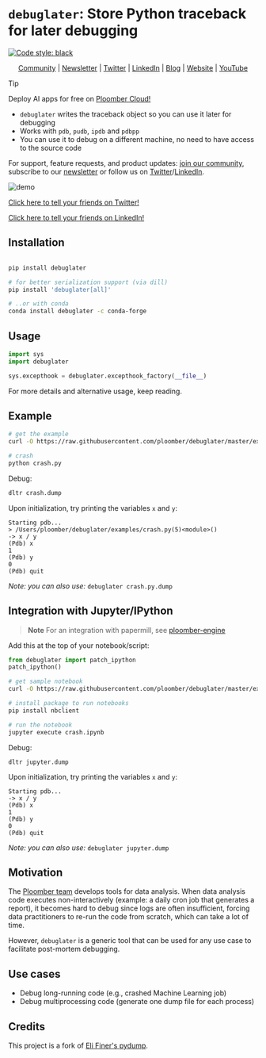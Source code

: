 <!-- #region -->
# `debuglater`: Store Python traceback for later debugging

[![Code style: black](https://img.shields.io/badge/code%20style-black-000000.svg)](https://github.com/psf/black)

<p align="center">
  <a href="https://ploomber.io/community">Community</a>
  |
  <a href="https://share.hsforms.com/1E7Qa_OpcRPi_MV-segFsaAe6c2g">Newsletter</a>
  |
  <a href="https://twitter.com/ploomber">Twitter</a>
  |
  <a href="https://www.linkedin.com/company/ploomber/">LinkedIn</a>
  |
  <a href="https://ploomber.io/">Blog</a>
  |
  <a href="https://www.ploomber.io">Website</a>
  |
  <a href="https://www.youtube.com/channel/UCaIS5BMlmeNQE4-Gn0xTDXQ">YouTube</a>
</p>

> [!TIP]
> Deploy AI apps for free on [Ploomber Cloud!](https://ploomber.io/?utm_medium=github&utm_source=debuglater)

- `debuglater` writes the traceback object so you can use it later for debugging
- Works with `pdb`, `pudb`, `ipdb` and `pdbpp`
- You can use it to debug on a different machine, no need to have access to the source code

For support, feature requests, and product updates: [join our community](https://ploomber.io/community), subscribe to our [newsletter](https://share.hsforms.com/1E7Qa_OpcRPi_MV-segFsaAe6c2g) or follow us on [Twitter](https://twitter.com/ploomber)/[LinkedIn](https://www.linkedin.com/company/ploomber/).

![demo](https://ploomber.io/images/doc/debuglater-demo/debug.gif)


[Click here to tell your friends on Twitter!](https://twitter.com/intent/tweet?text=I%20just%20discovered%20debuglater%20on%20GitHub%3A%20serialize%20Python%20tracebacks%20for%20later%20debugging%21%20%F0%9F%A4%AF&url=https://github.com/ploomber/debuglater/)

[Click here to tell your friends on LinkedIn!](https://www.linkedin.com/sharing/share-offsite/?url=https://github.com/ploomber/debuglater/)

## Installation

```sh

pip install debuglater

# for better serialization support (via dill)
pip install 'debuglater[all]'

# ..or with conda
conda install debuglater -c conda-forge
```

## Usage

```python
import sys
import debuglater

sys.excepthook = debuglater.excepthook_factory(__file__)
```

For more details and alternative usage, keep reading.

<!-- #endregion -->

## Example

```sh
# get the example
curl -O https://raw.githubusercontent.com/ploomber/debuglater/master/examples/crash.py
```

```sh tags=["raises-exception"]
# crash
python crash.py
```

<!-- #region -->
Debug:

```sh
dltr crash.dump
```

Upon initialization, try printing the variables `x` and `y`:

```
Starting pdb...
> /Users/ploomber/debuglater/examples/crash.py(5)<module>()
-> x / y
(Pdb) x
1
(Pdb) y
0
(Pdb) quit
```

*Note: you can also use:* `debuglater crash.py.dump`

<!-- #endregion -->

<!-- #region -->
## Integration with Jupyter/IPython

> **Note**
> For an integration with papermill, see [ploomber-engine](https://github.com/ploomber/ploomber-engine)

Add this at the top of your notebook/script:

```python
from debuglater import patch_ipython
patch_ipython()
```
<!-- #endregion -->

```sh
# get sample notebook
curl -O https://raw.githubusercontent.com/ploomber/debuglater/master/examples/crash.ipynb

# install package to run notebooks
pip install nbclient
```

```sh tags=["raises-exception"]
# run the notebook
jupyter execute crash.ipynb
```

Debug:

```
dltr jupyter.dump
```

Upon initialization, try printing the variables `x` and `y`:

```
Starting pdb...
-> x / y
(Pdb) x
1
(Pdb) y
0
(Pdb) quit
```


*Note: you can also use:* `debuglater jupyter.dump`

## Motivation

The [Ploomber team](https://github.com/ploomber/ploomber) develops tools for
data analysis. When data analysis code executes non-interactively
(example: a daily cron job that generates a report), it becomes hard to debug
since logs are often insufficient, forcing data practitioners to re-run the
code from scratch, which can take a lot of time.

However, `debuglater` is a generic tool that can be used for any use case to facilitate post-mortem debugging.

## Use cases

* Debug long-running code (e.g., crashed Machine Learning job)
* Debug multiprocessing code (generate one dump file for each process)

## Credits

This project is a fork of [Eli Finer's pydump](https://github.com/elifiner/pydump).
